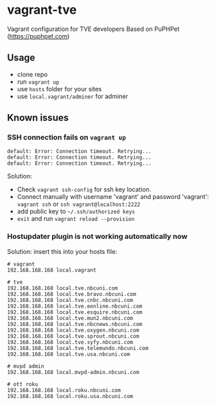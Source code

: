 # vagrant-tve
Vagrant configuration for TVE developers
Based on PuPHPet (https://puphpet.com)

## Usage
- clone repo
- run `vagrant up`
- use `hosts` folder for your sites
- use `local.vagrant/adminer` for adminer

## Known issues
### SSH connection fails on `vagrant up`
```
default: Error: Connection timeout. Retrying...
default: Error: Connection timeout. Retrying...
default: Error: Connection timeout. Retrying...
```
Solution: 
- Check `vagrant ssh-config` for ssh key location.
- Connect manually with username 'vagrant' and password 'vagrant':
`vagrant ssh` or `ssh vagrant@localhost:2222`
- add public key to `~/.ssh/authorized keys`
- `exit` and run `vagrant reload --provision`

### Hostupdater plugin is not working automatically now

Solution: insert this into your hosts file:
```
# vagrant
192.168.168.168 local.vagrant

# tve
192.168.168.168 local.tve.nbcuni.com
192.168.168.168 local.tve.bravo.nbcuni.com
192.168.168.168 local.tve.cnbc.nbcuni.com
192.168.168.168 local.tve.eonline.nbcuni.com
192.168.168.168 local.tve.esquire.nbcuni.com
192.168.168.168 local.tve.mun2.nbcuni.com
192.168.168.168 local.tve.nbcnews.nbcuni.com
192.168.168.168 local.tve.oxygen.nbcuni.com
192.168.168.168 local.tve.sprout.nbcuni.com
192.168.168.168 local.tve.syfy.nbcuni.com
192.168.168.168 local.tve.telemundo.nbcuni.com
192.168.168.168 local.tve.usa.nbcuni.com

# mvpd admin
192.168.168.168 local.mvpd-admin.nbcuni.com

# ott roku
192.168.168.168 local.roku.nbcuni.com
192.168.168.168 local.roku.usa.nbcuni.com
```
